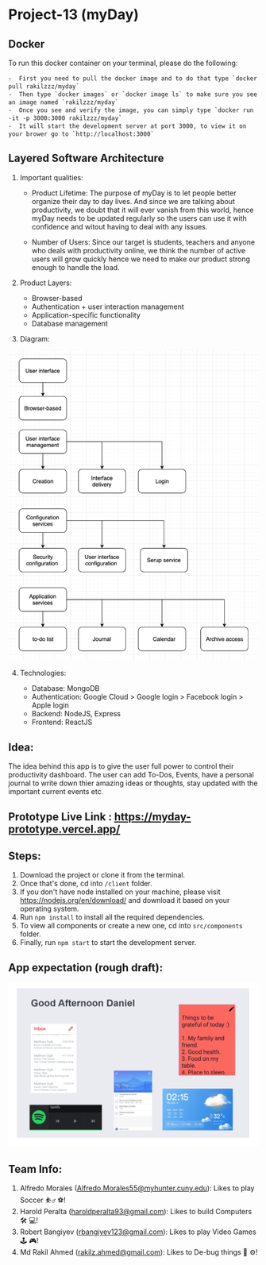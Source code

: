 # Project-13 (myDay)

## Docker

To run this docker container on your terminal, please do the following:

    -  First you need to pull the docker image and to do that type `docker pull rakilzzz/myday`
    -  Then type `docker images` or `docker image ls` to make sure you see an image named `rakilzzz/myday`
    -  Once you see and verify the image, you can simply type `docker run -it -p 3000:3000 rakilzzz/myday`
    -  It will start the development server at port 3000, to view it on your brower go to `http://localhost:3000`

## Layered Software Architecture

1. Important qualities: 

    -  Product Lifetime: The purpose of myDay is to let people better organize their day to day lives. And since we are talking about productivity, we doubt that it will ever  vanish from this world, hence myDay needs to be updated regularly so the users can use it with confidence and witout having to deal with any issues.  

    -  Number of Users: Since our target is students, teachers and anyone who deals with productivity online, we think the number of active users will grow quickly hence we need to make our product strong enough to handle the load. 

2. Product Layers: 

    -  Browser-based
    -  Authentication + user interaction management
    -  Application-specific functionality
    -  Database management

3. Diagram:

<img src="./images/Diagram.png">

4. Technologies:

    -  Database: MongoDB
    -  Authentication: Google Cloud > Google login > Facebook login > Apple login
    -  Backend: NodeJS, Express
    -  Frontend: ReactJS
## Idea:

The idea behind this app is to give the user full power to control their productivity dashboard. The user can add To-Dos, Events, have a personal journal to write down thier amazing ideas or thoughts, stay updated with the important current events etc. 

## Prototype Live Link : https://myday-prototype.vercel.app/

## Steps:

1. Download the project or clone it from the terminal.
2. Once that's done, cd into `/client` folder. 
3. If you don't have node installed on your machine, please visit https://nodejs.org/en/download/ and download it based on your operating system. 
4. Run `npm install` to install all the required dependencies.
5. To view all components or create a new one, cd into `src/components` folder. 
6. Finally, run `npm start` to start the development server. 

## App expectation (rough draft):

<img src="./images/myday.png">

## Team Info:

1. Alfredo Morales (Alfredo.Morales55@myhunter.cuny.edu): Likes to play Soccer ⛹️‍♂️ ⚽️!
2. Harold Peralta (haroldperalta93@gmail.com): Likes to build Computers 🛠 💻!
3. Robert Bangiyev (rbangiyev123@gmail.com): Likes to play Video Games 🕹 🎮!
4. Md Rakil Ahmed (rakilz.ahmed@gmail.com): Likes to De-bug things 🔨 ⚙️!

